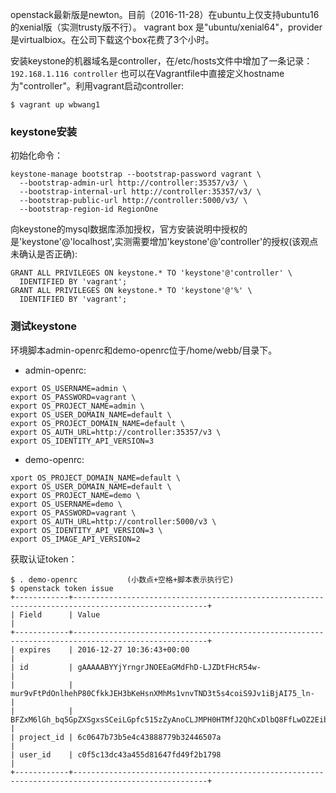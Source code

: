 openstack最新版是newton。目前（2016-11-28）在ubuntu上仅支持ubuntu16的xenial版（实测trusty版不行）。
vagrant box 是"ubuntu/xenial64"，provider是virtualbiox。在公司下载这个box花费了3个小时。  

安装keystone的机器域名是controller，在/etc/hosts文件中增加了一条记录：```192.168.1.116 controller```
也可以在Vagrantfile中直接定义hostname为"controller"。利用vagrant启动controller:  
```
$ vagrant up wbwang1
```
### keystone安装
初始化命令：
```
keystone-manage bootstrap --bootstrap-password vagrant \
  --bootstrap-admin-url http://controller:35357/v3/ \
  --bootstrap-internal-url http://controller:35357/v3/ \
  --bootstrap-public-url http://controller:5000/v3/ \
  --bootstrap-region-id RegionOne
```

向keystone的mysql数据库添加授权，官方安装说明中授权的是'keystone'@'localhost',实测需要增加'keystone'@'controller'的授权(该观点未确认是否正确):
```
GRANT ALL PRIVILEGES ON keystone.* TO 'keystone'@'controller' \
  IDENTIFIED BY 'vagrant';
GRANT ALL PRIVILEGES ON keystone.* TO 'keystone'@'%' \
  IDENTIFIED BY 'vagrant';
```
### 测试keystone
环境脚本admin-openrc和demo-openrc位于/home/webb/目录下。
 - admin-openrc:
```
export OS_USERNAME=admin \
export OS_PASSWORD=vagrant \
export OS_PROJECT_NAME=admin \
export OS_USER_DOMAIN_NAME=default \
export OS_PROJECT_DOMAIN_NAME=default \
export OS_AUTH_URL=http://controller:35357/v3 \
export OS_IDENTITY_API_VERSION=3
```
 - demo-openrc:
```
xport OS_PROJECT_DOMAIN_NAME=default \
export OS_USER_DOMAIN_NAME=default \
export OS_PROJECT_NAME=demo \
export OS_USERNAME=demo \
export OS_PASSWORD=vagrant \
export OS_AUTH_URL=http://controller:5000/v3 \
export OS_IDENTITY_API_VERSION=3 \
export OS_IMAGE_API_VERSION=2
```
获取认证token：
```
$ . demo-openrc           (小数点+空格+脚本表示执行它)
$ openstack token issue
+------------+----------------------------------------------------------------------------------------------------+
| Field      | Value                                                                                              |
+------------+----------------------------------------------------------------------------------------------------+
| expires    | 2016-12-27 10:36:43+00:00                                                                          |
| id         | gAAAAABYYjYrngrJNOEEaGMdFhD-LJZDtFHcR54w-                                                          |
|            | mur9vFtPdOnlhehP80CfkkJEH3bKeHsnXMhMs1vnvTND3t5s4coiS9Jv1iBjAI75_ln-                               |
|            | BFZxM6lGh_bq5GpZXSgxsSCeiLGpfc515zZyAnoCLJMPH0HTMfJ2QhCxDlbQ8FfLwOZ2EibH0c                         |
| project_id | 6c0647b73b5e4c43888779b32446507a                                                                   |
| user_id    | c0f5c13dc43a455d81647fd49f2b1798                                                                   |
+------------+----------------------------------------------------------------------------------------------------+
```